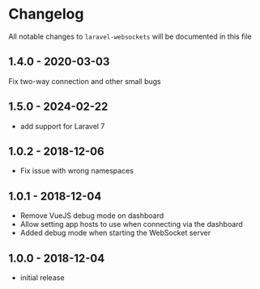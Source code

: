 # Changelog

All notable changes to `laravel-websockets` will be documented in this file

## 1.4.0 - 2020-03-03
Fix two-way connection and other small bugs

## 1.5.0 - 2024-02-22

- add support for Laravel 7

## 1.0.2 - 2018-12-06

- Fix issue with wrong namespaces

## 1.0.1 - 2018-12-04

- Remove VueJS debug mode on dashboard
- Allow setting app hosts to use when connecting via the dashboard
- Added debug mode when starting the WebSocket server

## 1.0.0 - 2018-12-04

- initial release
